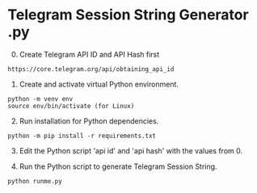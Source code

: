 # Telegram Session String Generator .py

0. Create Telegram API ID and API Hash first

```
https://core.telegram.org/api/obtaining_api_id
```

1. Create and activate virtual Python environment.

```
python -m venv env
source env/bin/activate (for Linux)
```

2. Run installation for Python dependencies.

```
python -m pip install -r requirements.txt
```

3. Edit the Python script 'api id' and 'api hash' with the values from 0.

4. Run the Python script to generate Telegram Session String.

```
python runme.py
```